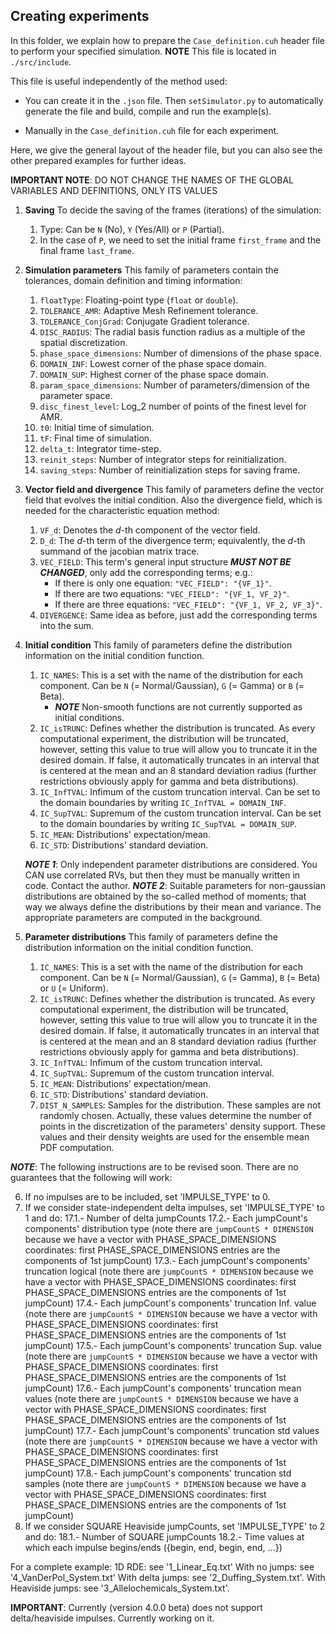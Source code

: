 ## Creating experiments ##
In this folder, we explain how to prepare the ```Case_definition.cuh``` header file to perform your specified simulation.
**NOTE** This file is located in ``` ./src/include ```.

This file is useful independently of the method used:

- You can create it in the ```.json``` file. Then ```setSimulator.py``` to automatically generate the file and build, compile and run the example(s).

- Manually in the ```Case_definition.cuh``` file for each experiment.

Here, we give the general layout of the header file, but you can also see the other prepared examples for further ideas.

**IMPORTANT NOTE**: DO NOT CHANGE THE NAMES OF THE GLOBAL VARIABLES AND DEFINITIONS, ONLY ITS VALUES

1. **Saving** To decide the saving of the frames (iterations) of the simulation:
    1. Type: Can be ```N``` (No), ```Y``` (Yes/All) or ```P``` (Partial).
    2. In the case of ```P```, we need to set the initial frame ```first_frame``` and the final frame ```last_frame```.

2. **Simulation parameters** This family of parameters contain the tolerances, domain definition and timing information:
    1. ```floatType```: Floating-point type (```float``` or ```double```).
    2. ```TOLERANCE_AMR```: Adaptive Mesh Refinement tolerance.
    3. ```TOLERANCE_ConjGrad```: Conjugate Gradient tolerance.
    4. ```DISC_RADIUS```: The radial basis function radius as a multiple of the spatial discretization.
    5. ```phase_space_dimensions```: Number of dimensions of the phase space.
    6. ```DOMAIN_INF```: Lowest corner of the phase space domain.
    7. ```DOMAIN_SUP```: Highest corner of the phase space domain.
    8. ```param_space_dimensions```: Number of parameters/dimension of the parameter space.
    9. ```disc_finest_level```: Log_2 number of points of the finest level for AMR. 
    10. ```t0```: Initial time of simulation.
    11. ```tF```: Final time of simulation.
    12. ```delta_t```: Integrator time-step.
    13. ```reinit_steps```: Number of integrator steps for reinitialization.
    14. ```saving_steps```: Number of reinitialization steps for saving frame.

3. **Vector field and divergence** This family of parameters define the vector field that evolves the initial condition. Also the divergence field, which is needed for the characteristic equation method:
    1. ```VF_d```: Denotes the *d*-th component of the vector field.
    2. ```D_d```: The *d*-th term of the divergence term; equivalently, the *d*-th summand of the jacobian matrix trace.
    3. ```VEC_FIELD```: This term's general input structure ***MUST NOT BE CHANGED***, only add the corresponding terms; e.g.:
        - If there is only one equation: ```"VEC_FIELD": "{VF_1}"```.
        - If there are two equations: ```"VEC_FIELD": "{VF_1, VF_2}"```.
        - If there are three equations: ```"VEC_FIELD": "{VF_1, VF_2, VF_3}"```.
    4. ```DIVERGENCE```: Same idea as before, just add the corresponding terms into the sum.

4. **Initial condition** This family of parameters define the distribution information on the initial condition function.
    1. ```IC_NAMES```: This is a set with the name of the distribution for each component. Can be ```N``` (= Normal/Gaussian), ```G``` (= Gamma) or ```B``` (= Beta).
        - ***NOTE*** Non-smooth functions are not currently supported as initial conditions.
    2. ```IC_isTRUNC```: Defines whether the distribution is truncated. As every computational experiment, the distribution will be truncated, however, setting this value to true will allow you to truncate it in the desired domain. If false, it automatically truncates in an interval that is centered at the mean and an 8 standard deviation radius (further restrictions obviously apply for gamma and beta distributions).
    3. ```IC_InfTVAL```: Infimum of the custom truncation interval. Can be set to the domain boundaries by writing ```IC_InfTVAL = DOMAIN_INF```.
    4. ```IC_SupTVAL```: Supremum of the custom truncation interval. Can be set to the domain boundaries by writing ```IC_SupTVAL = DOMAIN_SUP```.
    5. ```IC_MEAN```: Distributions' expectation/mean.
    6. ```IC_STD```: Distributions' standard deviation.

    ***NOTE 1***: Only independent parameter distributions are considered. You CAN use correlated RVs, but then they must be manually written in code. Contact the author.
    ***NOTE 2***: Suitable parameters for non-gaussian distributions are obtained by the so-called method of moments; that way we always define the distributions by their mean and variance. The appropriate parameters are computed in the background.

5. **Parameter distributions** This family of parameters define the distribution information on the initial condition function.
    1. ```IC_NAMES```: This is a set with the name of the distribution for each component. Can be ```N``` (= Normal/Gaussian), ```G``` (= Gamma), ```B``` (= Beta) or ```U``` (= Uniform).
    2. ```IC_isTRUNC```: Defines whether the distribution is truncated. As every computational experiment, the distribution will be truncated, however, setting this value to true will allow you to truncate it in the desired domain. If false, it automatically truncates in an interval that is centered at the mean and an 8 standard deviation radius (further restrictions obviously apply for gamma and beta distributions).
    3. ```IC_InfTVAL```: Infimum of the custom truncation interval.
    4. ```IC_SupTVAL```: Supremum of the custom truncation interval.
    5. ```IC_MEAN```: Distributions' expectation/mean.
    6. ```IC_STD```: Distributions' standard deviation.
    7. ```DIST_N_SAMPLES```: Samples for the distribution. These samples are not randomly chosen. Actually, these values determine the number of points in the discretization of the parameters' density support. These values and their density weights are used for the ensemble mean PDF computation.

***NOTE***: The following instructions are to be revised soon. There are no guarantees that the following will work:

6. If no impulses are to be included, set 'IMPULSE_TYPE' to 0.
7. If we consider state-independent delta impulses, set 'IMPULSE_TYPE' to 1 and do:
    17.1.- Number of delta jumpCounts 
    17.2.- Each jumpCount's components' distribution type (note there are ```jumpCountS * DIMENSION``` because we have a vector with PHASE_SPACE_DIMENSIONS coordinates: first PHASE_SPACE_DIMENSIONS entries are the components of 1st jumpCount)
    17.3.- Each jumpCount's components' truncation logical (note there are ```jumpCountS * DIMENSION``` because we have a vector with PHASE_SPACE_DIMENSIONS coordinates: first PHASE_SPACE_DIMENSIONS entries are the components of 1st jumpCount)
    17.4.- Each jumpCount's components' truncation Inf. value (note there are ```jumpCountS * DIMENSION``` because we have a vector with PHASE_SPACE_DIMENSIONS coordinates: first PHASE_SPACE_DIMENSIONS entries are the components of 1st jumpCount)
    17.5.- Each jumpCount's components' truncation Sup. value (note there are ```jumpCountS * DIMENSION``` because we have a vector with PHASE_SPACE_DIMENSIONS coordinates: first PHASE_SPACE_DIMENSIONS entries are the components of 1st jumpCount)
    17.6.- Each jumpCount's components' truncation mean values (note there are ```jumpCountS * DIMENSION``` because we have a vector with PHASE_SPACE_DIMENSIONS coordinates: first PHASE_SPACE_DIMENSIONS entries are the components of 1st jumpCount)
    17.7.- Each jumpCount's components' truncation std values (note there are ```jumpCountS * DIMENSION``` because we have a vector with PHASE_SPACE_DIMENSIONS coordinates: first PHASE_SPACE_DIMENSIONS entries are the components of 1st jumpCount)
    17.8.- Each jumpCount's components' truncation std samples (note there are ```jumpCountS * DIMENSION``` because we have a vector with PHASE_SPACE_DIMENSIONS coordinates: first PHASE_SPACE_DIMENSIONS entries are the components of 1st jumpCount)
8. If we consider SQUARE Heaviside jumpCounts, set 'IMPULSE_TYPE' to 2 and do:
    18.1.- Number of SQUARE jumpCounts
    18.2.- Time values at which each impulse begins/ends ({begin, end, begin, end, ...})

For a complete example: 
    1D RDE: see '1_Linear_Eq.txt'
    With no jumps: see '4_VanDerPol_System.txt'
    With delta jumps: see '2_Duffing_System.txt'.
    With Heaviside jumps: see '3_Allelochemicals_System.txt'.

**IMPORTANT**: Currently (version 4.0.0 beta) does not support delta/heaviside impulses. Currently working on it.
